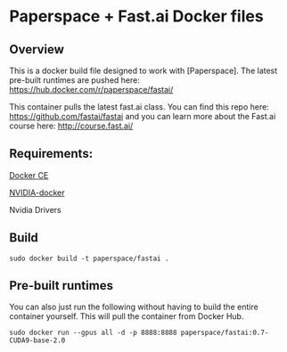 # Paperspace + Fast.ai Docker files


## Overview

This is a docker build file designed to work with [Paperspace]. The latest pre-built runtimes are pushed here: https://hub.docker.com/r/paperspace/fastai/

This container pulls the latest fast.ai class. You can find this repo here: https://github.com/fastai/fastai and you can learn more about the Fast.ai course here: http://course.fast.ai/

## Requirements:

[Docker CE](https://docs.docker.com/engine/installation/linux/docker-ce/ubuntu/)

[NVIDIA-docker](https://github.com/NVIDIA/nvidia-docker)

Nvidia Drivers


## Build

`sudo docker build -t paperspace/fastai .`

## Pre-built runtimes

You can also just run the following without having to build the entire container yourself. This will pull the container from Docker Hub.

`sudo docker run --gpus all -d -p 8888:8888 paperspace/fastai:0.7-CUDA9-base-2.0`
